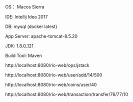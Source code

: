 OS： Macos Sierra

IDE: Intellij Idea 2017

DB: mysql (docker latest)

App Server: apache-tomcat-8.5.20

JDK: 1.8.0_121

Build Tool: Maven 


http://localhost:8080/rio-web/ops/jstack

http://localhost:8080/rio-web/user/add/14/500

http://localhost:8080/rio-web/coins/user/40

http://localhost:8080/rio-web/transaction/transfer/76/77/10
